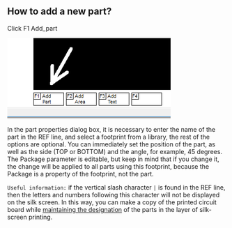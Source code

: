 ## How to add a new part?

Click F1 Add_part
 
![add pcb part](/pictures/add_part.png)
 
In the part properties dialog box, it is necessary to enter the name of the part in the REF line, and select a footprint from a library, the rest of the options are optional. You can immediately set the position of the part, as well as the side (TOP or BOTTOM) and the angle, for example, 45 degrees. The Package parameter is editable, but keep in mind that if you change it, the change will be applied to all parts using this footprint, because the Package is a property of the footprint, not the part.

`Useful information:` if the vertical slash character `|` is found in the REF line, then the letters and numbers following this character will not be displayed on the silk screen. In this way, you can make a copy of the printed circuit board while [maintaining the designation](pcb_view.md) of the parts in the layer of silk-screen printing.

